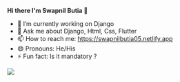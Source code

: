 <b> Hi there I'm Swapnil Butia </b>👋

- 🔭 I’m currently working on Django
- 💬 Ask me about Django, Html, Css, Flutter
- 📫 How to reach me: https://swapnilbutia05.netlify.app
- 😄 Pronouns: He/His
- ⚡ Fun fact: Is it mandatory ?


<img src= "https://github-readme-stats.vercel.app/api?username=swapnilbutia05&&show_icons=true&title_color=ffffff&icon_color=bb2acf&text_color=daf7dc&bg_color=151515">
